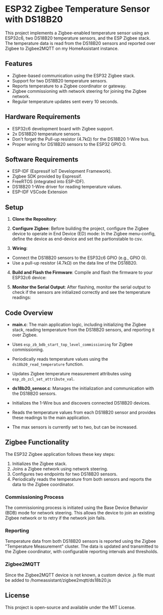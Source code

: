 # ESP32 Zigbee Temperature Sensor with DS18B20

This project implements a Zigbee-enabled temperature sensor using an ESP32c6, two DS18B20 temperature sensors, and the ESP Zigbee stack. The temperature data is read from the DS18B20 sensors and reported over Zigbee to Zigbee2MQTT on my HomeAssistant instance. 

## Features
- Zigbee-based communication using the ESP32 Zigbee stack.
- Support for two DS18B20 temperature sensors.
- Reports temperature to a Zigbee coordinator or gateway.
- Zigbee commissioning with network steering for joining the Zigbee network.
- Regular temperature updates sent every 10 seconds.

## Hardware Requirements
- ESP32c6 development board with Zigbee support.
- 2x DS18B20 temperature sensors.
- Don't forget the Pull-up resistor (4.7kΩ) for the DS18B20 1-Wire bus.
- Proper wiring for DS18B20 sensors to the ESP32 GPIO 0.

## Software Requirements
- ESP-IDF (Espressif IoT Development Framework).
- Zigbee SDK provided by Espressif.
- FreeRTOS (integrated into ESP-IDF).
- DS18B20 1-Wire driver for reading temperature values.
- ESP-IDF VSCode Extension 

## Setup

1. **Clone the Repository**:

2. **Configure Zigbee**:
Before building the project, configure the Zigbee device to operate in End Device (ED) mode:
In the Zigbee menu-config, define the device as end-device and set the partionstable to csv. 

3. **Wiring**:
- Connect the DS18B20 sensors to the ESP32c6 GPIO (e.g., GPIO 0).
- Use a pull-up resistor (4.7kΩ) on the data line of the DS18B20.

4. **Build and Flash the Firmware**:
Compile and flash the firmware to your ESP32c6 device:

5. **Monitor the Serial Output**:
After flashing, monitor the serial output to check if the sensors are initialized correctly and see the temperature readings:

## Code Overview

- **main.c**: The main application logic, including initializing the Zigbee stack, reading temperature from the DS18B20 sensors, and reporting it over Zigbee.
- Uses `esp_zb_bdb_start_top_level_commissioning` for Zigbee commissioning.
- Periodically reads temperature values using the `ds18b20_read_temperature` function.
- Updates Zigbee temperature measurement attributes using `esp_zb_zcl_set_attribute_val`.

- **ds18b20_sensor.c**: Manages the initialization and communication with the DS18B20 sensors.
- Initializes the 1-Wire bus and discovers connected DS18B20 devices.
- Reads the temperature values from each DS18B20 sensor and provides these readings to the main application.
- The max sensors is currently set to two, but can be increased.

## Zigbee Functionality

The ESP32 Zigbee application follows these key steps:
1. Initializes the Zigbee stack.
2. Joins a Zigbee network using network steering.
3. Configures two endpoints for two DS18B20 sensors.
4. Periodically reads the temperature from both sensors and reports the data to the Zigbee coordinator.

### Commissioning Process
The commissioning process is initiated using the Base Device Behavior (BDB) mode for network steering. This allows the device to join an existing Zigbee network or to retry if the network join fails.

### Reporting
Temperature data from both DS18B20 sensors is reported using the Zigbee "Temperature Measurement" cluster. The data is updated and transmitted to the Zigbee coordinator, with configurable reporting intervals and thresholds.

### Zigbee2MQTT
Since the Zigbee2MQTT device is not known, a custom device .js file must be added to /homeassistant/zigbee2mqtt/ds18b20.js

## License
This project is open-source and available under the MIT License.

